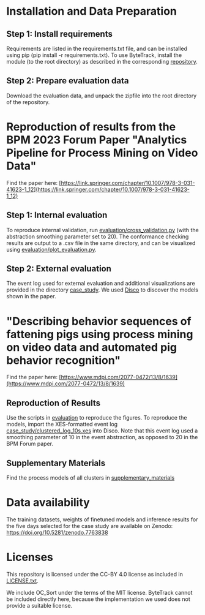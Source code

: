 # Installation and Data Preparation

## Step 1: Install requirements

Requirements are listed in the requirements.txt file, and can be installed using pip (pip install -r requirements.txt).
To use ByteTrack, install the module (to the root directory) as described in the corresponding [repository](https://github.com/yhsmiley/bytetrack_realtime).

## Step 2: Prepare evaluation data

Download the evaluation data, and unpack the zipfile into the root directory of the repository.

# Reproduction of results from the BPM 2023 Forum Paper "Analytics Pipeline for Process Mining on Video Data"

Find the paper here: [https://link.springer.com/chapter/10.1007/978-3-031-41623-1_12](https://link.springer.com/chapter/10.1007/978-3-031-41623-1_12)
## Step 1: Internal evaluation

To reproduce internal validation, run [evaluation/cross_validation.py](evaluation/cross_validation.py) (with the abstraction smoothing parameter set to 20).
The conformance checking results are output to a .csv file in the same directory, and can be visualized using [evaluation/plot_evaluation.py](evaluation/plot_evaluation.py).

## Step 2: External evaluation

The event log used for external evaluation and additional visualizations are provided in the directory [case_study](case_study).
We used [Disco](https://fluxicon.com/disco/) to discover the models shown in the paper.

# "Describing behavior sequences of fattening pigs using process mining on video data and automated pig behavior recognition"

Find the paper here: [https://www.mdpi.com/2077-0472/13/8/1639](https://www.mdpi.com/2077-0472/13/8/1639)

## Reproduction of Results

Use the scripts in [evaluation](evaluation) to reproduce the figures. To reproduce the models, import the XES-formatted event log [case_study/clustered_log_10s.xes](clustered_log_10s.xes) into Disco. Note that this event log used a smoothing parameter of 10 in the event abstraction, as opposed to 20 in the BPM Forum paper.

## Supplementary Materials

Find the process models of all clusters in [supplementary_materials](supplementary_materials)

# Data availability

The training datasets, weights of finetuned models and inference results for the five days selected for the case study are available on Zenodo: https://doi.org/10.5281/zenodo.7763838  

# Licenses

This repository is licensed under the CC-BY 4.0 license as included in [LICENSE.txt](LICENSE.txt).

We include OC_Sort under the terms of the MIT license.
ByteTrack cannot be included directly here, because the implementation we used does not provide a suitable license.
